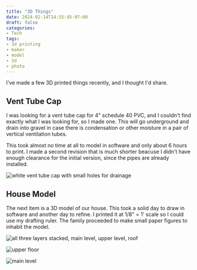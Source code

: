 ```yaml
---
title: "3D Things"
date: 2024-02-14T14:55:45-07:00
draft: false
categories:
- Tech
tags:
- 3d printing
- maker
- model
- 3d
- photo
---
```


I've made a few 3D printed things recently, and I thought I'd share.

<!--more-->

## Vent Tube Cap

I was looking for a vent tube cap for 4" schedule 40 PVC, and I couldn't find exactly what I was looking for, so I made one. This will go underground and drain into gravel in case there is condensation or other moisture in a pair of vertical ventilation tubes.

This took almost no time at all to model in software and only about 6 hours to print. I made a second revision that is much shorter beacuse I didn't have enough clearance for the initial version, since the pipes are already installed.

![white vent tube cap with small holes for drainage](/images/IMG_4506.jpeg)

## House Model

The next item is a 3D model of our house. This took a solid day to draw in software and another day to refine. I printed it at 1/8" = 1' scale so I could use my drafting ruler. The family proceeded to make small paper figures to inhabit the model.

![all three layers stacked, main level, upper level, roof](/images/IMG_4507.jpeg)

![upper floor](/images/IMG_4508.jpeg)

![main level](/images/IMG_4509.jpeg)